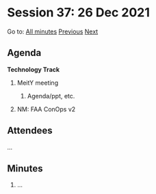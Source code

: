 # Session 37: 26 Dec 2021

Go to: [All minutes](../../index.md) [Previous](24.md) [Next](28.md)

## Agenda

**Technology Track**

1. MeitY meeting
    1. Agenda/ppt, etc.

2. NM: FAA ConOps v2


## Attendees

...

## Minutes

1. ...
